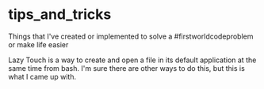 tips_and_tricks
===============

Things that I've created or implemented to solve a #firstworldcodeproblem or make life easier

Lazy Touch is a way to create and open a file in its default application at the same time from bash.  I'm sure there are other ways to do this, but this is what I came up with.
